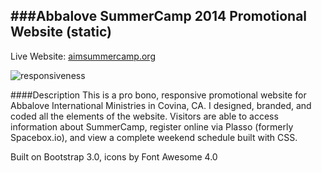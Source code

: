 ###Abbalove SummerCamp 2014 Promotional Website (static)
---


Live Website: [aimsummercamp.org](aimsummercamp.org)


![responsiveness](http://i.imgur.com/VItjVqq.jpg)

####Description
This is a pro bono, responsive promotional website for Abbalove International Ministries in Covina, CA. I designed, branded, and coded all the elements of the website. Visitors are able to access information about SummerCamp, register online via Plasso (formerly Spacebox.io), and view a complete weekend schedule built with CSS.

Built on Bootstrap 3.0, icons by Font Awesome 4.0